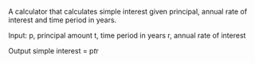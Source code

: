 A calculator that calculates simple interest given principal, annual rate of interest and time period in years.

Input:
p, principal amount 
t, time period in years
r, annual rate of interest

Output
simple interest = p*t*r
